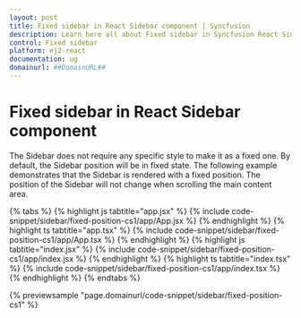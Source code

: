 ```yaml
---
layout: post
title: Fixed sidebar in React Sidebar component | Syncfusion
description: Learn here all about Fixed sidebar in Syncfusion React Sidebar component of Syncfusion Essential JS 2 and more.
control: Fixed sidebar 
platform: ej2-react
documentation: ug
domainurl: ##DomainURL##
---
```


# Fixed sidebar in React Sidebar component

The Sidebar does not require any specific style to make it as a fixed one. By default, the Sidebar position will be in fixed state. The following example demonstrates that the Sidebar is rendered with a fixed position. The position of the Sidebar will not change when scrolling the main content area.

{% tabs %}
{% highlight js tabtitle="app.jsx" %}
{% include code-snippet/sidebar/fixed-position-cs1/app/App.jsx %}
{% endhighlight %}
{% highlight ts tabtitle="app.tsx" %}
{% include code-snippet/sidebar/fixed-position-cs1/app/App.tsx %}
{% endhighlight %}
{% highlight js tabtitle="index.jsx" %}
{% include code-snippet/sidebar/fixed-position-cs1/app/index.jsx %}
{% endhighlight %}
{% highlight ts tabtitle="index.tsx" %}
{% include code-snippet/sidebar/fixed-position-cs1/app/index.tsx %}
{% endhighlight %}
{% endtabs %}

 {% previewsample "page.domainurl/code-snippet/sidebar/fixed-position-cs1" %}
